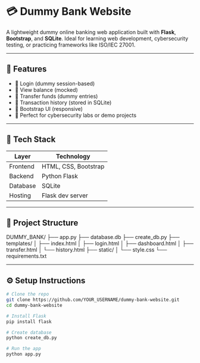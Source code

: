 # 💳 Dummy Bank Website

A lightweight dummy online banking web application built with **Flask**, **Bootstrap**, and **SQLite**. Ideal for learning web development, cybersecurity testing, or practicing frameworks like ISO/IEC 27001.

---

## 🚀 Features

- 🔐 Login (dummy session-based)
- 🧾 View balance (mocked)
- 💸 Transfer funds (dummy entries)
- 📜 Transaction history (stored in SQLite)
- 🎨 Bootstrap UI (responsive)
- 🧪 Perfect for cybersecurity labs or demo projects

---

## 🧱 Tech Stack

| Layer      | Technology           |
|------------|----------------------|
| Frontend   | HTML, CSS, Bootstrap |
| Backend    | Python Flask         |
| Database   | SQLite               |
| Hosting    | Flask dev server     |

---

## 📁 Project Structure

DUMMY_BANK/
├── app.py
├── database.db
├── create_db.py
├── templates/
│ ├── index.html
│ ├── login.html
│ ├── dashboard.html
│ ├── transfer.html
│ └── history.html
├── static/
│ └── style.css
└── requirements.txt



---

## ⚙️ Setup Instructions

```bash
# Clone the repo
git clone https://github.com/YOUR_USERNAME/dummy-bank-website.git
cd dummy-bank-website

# Install Flask
pip install flask

# Create database
python create_db.py

# Run the app
python app.py
